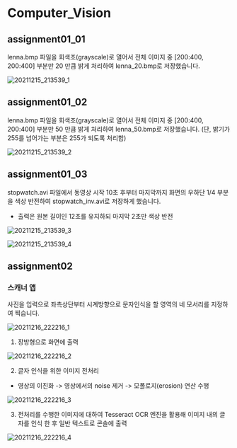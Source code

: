 # Computer_Vision

## assignment01_01
lenna.bmp 파일을 회색조(grayscale)로 열어서 전체 이미지 중 [200:400, 200:400] 부분만 20 만큼 밝게 처리하여 lenna_20.bmp로 저장했습니다.

![20211215_213539_1](https://user-images.githubusercontent.com/20348923/146374035-233d5387-5e15-45ec-a2c1-12df757a3005.png)

## assignment01_02
lenna.bmp 파일을 회색조(grayscale)로 열어서 전체 이미지 중 [200:400, 200:400] 부분만 50 만큼 밝게 처리하여 lenna_50.bmp로 저장했습니다. (단, 밝기가 255를 넘어가는 부분은 255가 되도록 처리함)

![20211215_213539_2](https://user-images.githubusercontent.com/20348923/146374041-10341c32-94f2-4573-ae67-2aa6c704b1cf.png)

## assignment01_03
stopwatch.avi 파일에서 동영상 시작 10초 후부터 마지막까지 화면의 우하단 1/4 부분을 색상 반전하여 stopwatch_inv.avi로 저장하게 했습니다.

* 출력은 원본 길이인 12초를 유지하되 마지막 2초만 색상 반전

![20211215_213539_3](https://user-images.githubusercontent.com/20348923/146374044-41dce692-789d-420c-b28f-73c173ea22f7.png)


![20211215_213539_4](https://user-images.githubusercontent.com/20348923/146374047-3304c0bb-7f72-47a0-bcdc-f6f3eddbf0a2.png)

## assignment02

### 스캐너 앱

사진을 입력으로 좌측상단부터 시계방향으로 문자인식을 할 영역의 네 모서리를 지정하여 찍습니다.

![20211216_222216_1](https://user-images.githubusercontent.com/20348923/146379685-a936cbc0-fb20-48fe-bd13-f52e430bae5d.png)

1. 장방형으로 화면에 출력

![20211216_222216_2](https://user-images.githubusercontent.com/20348923/146379695-592becbc-5718-465e-939c-679fff7e10df.png)

2. 글자 인식을 위한 이미지 전처리
* 영상의 이진화 -> 영상에서의 noise 제거 -> 모폴로지(erosion) 연산 수행

![20211216_222216_3](https://user-images.githubusercontent.com/20348923/146379697-b4c8ff62-84e5-4e1e-bf32-ba4a5dff0708.png)

3. 전처리를 수행한 이미지에 대하여 Tesseract OCR 엔진을 활용해 이미지 내의 글자를 인식 한 후 일반 텍스트로 콘솔에 출력

![20211216_222216_4](https://user-images.githubusercontent.com/20348923/146379700-79a178b6-b3ed-48bf-9f79-f1d5be8c39c8.png)